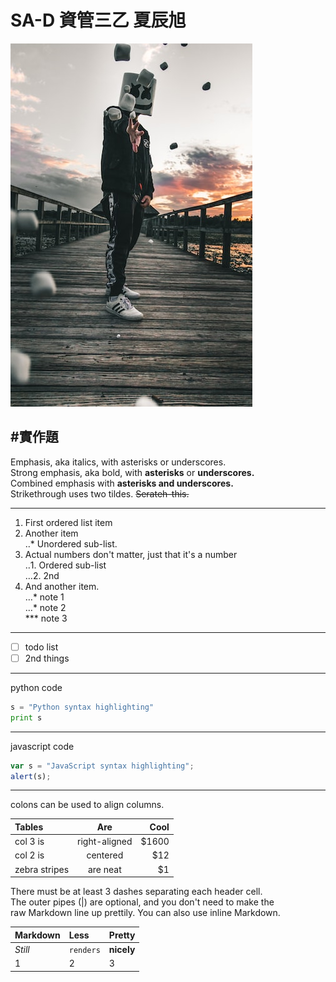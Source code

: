# SA-D 資管三乙 夏辰旭


![nkust](nkust.png "高科大")


#實作題  
---

Emphasis, aka italics, with asterisks or underscores.  
Strong emphasis, aka bold, with **asterisks** or **underscores.**  
Combined emphasis with **asterisks and underscores.**  
Strikethrough uses two tildes. ~~Serateh-this.~~  

---

1. First ordered list item  
2. Another item  
  ‥* Unordered sub-list.  
3. Actual numbers don't matter, just that it's a number  
  ‥1. Ordered sub-list  
  …2. 2nd  
4. And another item.  
  …*  note 1  
  …*  note 2  
  *** note 3  

---

- [ ] todo list  
- [ ] 2nd things  

---

python code  
```python
s = "Python syntax highlighting"  
print s  
```
---

javascript code  
```javascript
var s = "JavaScript syntax highlighting";
alert(s);
```

---

colons can be used to align columns.

| Tables         |       Are       |   Cool|
|:---------------|:---------------:|------:|
| col 3 is       |  right-aligned  |  $1600|
| col 2 is       |     centered    |    $12|
| zebra stripes  |     are neat    |     $1|

There must be at least 3 dashes separating each header cell.  
The outer pipes (|) are optional, and you don't need to make the  
raw Markdown line up prettily. You can also use inline Markdown.

|  **Markdown**  |**Less**| **Pretty** |
|:------|:----------|:------------|
|  *Still*  |  `renders`  |  **nicely**  |
|    1    |    2    |    3    |


